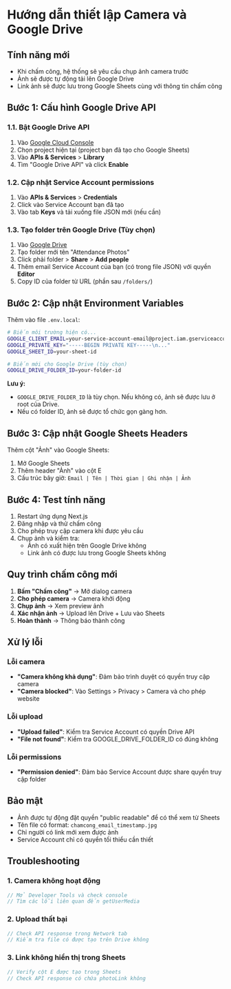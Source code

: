 # Hướng dẫn thiết lập Camera và Google Drive

## Tính năng mới
- Khi chấm công, hệ thống sẽ yêu cầu chụp ảnh camera trước
- Ảnh sẽ được tự động tải lên Google Drive
- Link ảnh sẽ được lưu trong Google Sheets cùng với thông tin chấm công

## Bước 1: Cấu hình Google Drive API

### 1.1. Bật Google Drive API
1. Vào [Google Cloud Console](https://console.cloud.google.com/)
2. Chọn project hiện tại (project bạn đã tạo cho Google Sheets)
3. Vào **APIs & Services** > **Library**
4. Tìm "Google Drive API" và click **Enable**

### 1.2. Cập nhật Service Account permissions
1. Vào **APIs & Services** > **Credentials**
2. Click vào Service Account bạn đã tạo
3. Vào tab **Keys** và tải xuống file JSON mới (nếu cần)

### 1.3. Tạo folder trên Google Drive (Tùy chọn)
1. Vào [Google Drive](https://drive.google.com/)
2. Tạo folder mới tên "Attendance Photos"
3. Click phải folder > **Share** > **Add people**
4. Thêm email Service Account của bạn (có trong file JSON) với quyền **Editor**
5. Copy ID của folder từ URL (phần sau `/folders/`)

## Bước 2: Cập nhật Environment Variables

Thêm vào file `.env.local`:

```bash
# Biến môi trường hiện có...
GOOGLE_CLIENT_EMAIL=your-service-account-email@project.iam.gserviceaccount.com
GOOGLE_PRIVATE_KEY="-----BEGIN PRIVATE KEY-----\n..."
GOOGLE_SHEET_ID=your-sheet-id

# Biến mới cho Google Drive (tùy chọn)
GOOGLE_DRIVE_FOLDER_ID=your-folder-id
```

**Lưu ý:** 
- `GOOGLE_DRIVE_FOLDER_ID` là tùy chọn. Nếu không có, ảnh sẽ được lưu ở root của Drive.
- Nếu có folder ID, ảnh sẽ được tổ chức gọn gàng hơn.

## Bước 3: Cập nhật Google Sheets Headers

Thêm cột "Ảnh" vào Google Sheets:
1. Mở Google Sheets
2. Thêm header "Ảnh" vào cột E
3. Cấu trúc bây giờ: `Email | Tên | Thời gian | Ghi nhận | Ảnh`

## Bước 4: Test tính năng

1. Restart ứng dụng Next.js
2. Đăng nhập và thử chấm công
3. Cho phép truy cập camera khi được yêu cầu
4. Chụp ảnh và kiểm tra:
   - Ảnh có xuất hiện trên Google Drive không
   - Link ảnh có được lưu trong Google Sheets không

## Quy trình chấm công mới

1. **Bấm "Chấm công"** → Mở dialog camera
2. **Cho phép camera** → Camera khởi động
3. **Chụp ảnh** → Xem preview ảnh
4. **Xác nhận ảnh** → Upload lên Drive + Lưu vào Sheets
5. **Hoàn thành** → Thông báo thành công

## Xử lý lỗi

### Lỗi camera
- **"Camera không khả dụng"**: Đảm bảo trình duyệt có quyền truy cập camera
- **"Camera blocked"**: Vào Settings > Privacy > Camera và cho phép website

### Lỗi upload
- **"Upload failed"**: Kiểm tra Service Account có quyền Drive API
- **"File not found"**: Kiểm tra GOOGLE_DRIVE_FOLDER_ID có đúng không

### Lỗi permissions
- **"Permission denied"**: Đảm bảo Service Account được share quyền truy cập folder

## Bảo mật

- Ảnh được tự động đặt quyền "public readable" để có thể xem từ Sheets
- Tên file có format: `chamcong_email_timestamp.jpg`
- Chỉ người có link mới xem được ảnh
- Service Account chỉ có quyền tối thiểu cần thiết

## Troubleshooting

### 1. Camera không hoạt động
```javascript
// Mở Developer Tools và check console
// Tìm các lỗi liên quan đến getUserMedia
```

### 2. Upload thất bại
```javascript
// Check API response trong Network tab
// Kiểm tra file có được tạo trên Drive không
```

### 3. Link không hiển thị trong Sheets
```javascript
// Verify cột E được tạo trong Sheets
// Check API response có chứa photoLink không
``` 